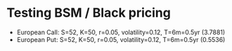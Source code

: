 # Testing BSM / Black pricing

- European Call: S=52, K=50, r=0.05, volatility=0.12, T=6m=0.5yr (3.7881)
- European Put: S=52, K=50, r=0.05, volatility=0.12, T=6m=0.5yr (0.5536)
